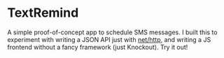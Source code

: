 # TextRemind

A simple proof-of-concept app to schedule SMS messages. I built this to experiment with writing a JSON API just with [net/http](http://godoc.org/net/http), and writing a JS frontend without a fancy framework (just Knockout). Try it out!
